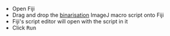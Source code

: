 - Open Fiji
- Drag and drop the 
[binarisation](https://github.com/NEUBIAS/training-resources/raw/master/scripts/binarization_fiji.ijm) ImageJ macro script onto Fiji
- Fiji's script editor will open with the script in it
- Click <kbd>Run</kbd>